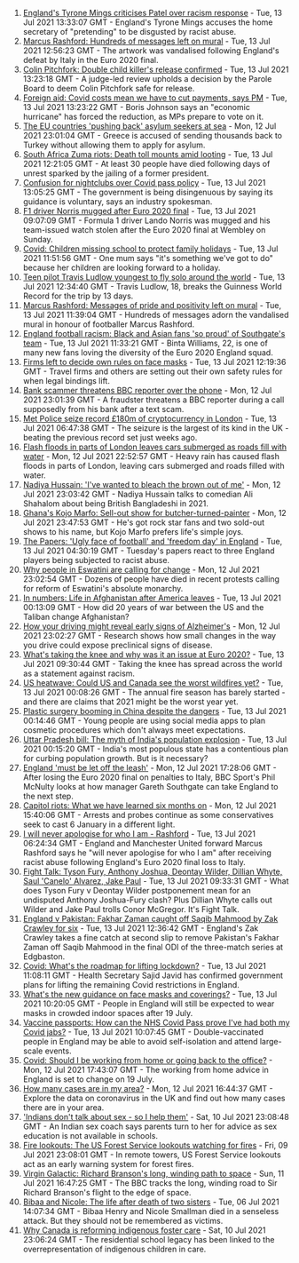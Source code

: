 1. [England's Tyrone Mings criticises Patel over racism response](https://www.bbc.co.uk/news/uk-politics-57778668) - Tue, 13 Jul 2021 13:33:07 GMT - England's Tyrone Mings accuses the home secretary of "pretending" to be disgusted by racist abuse.
2. [Marcus Rashford: Hundreds of messages left on mural](https://www.bbc.co.uk/news/uk-england-manchester-57816588) - Tue, 13 Jul 2021 12:56:23 GMT - The artwork was vandalised following England's defeat by Italy in the Euro 2020 final.
3. [Colin Pitchfork: Double child killer's release confirmed](https://www.bbc.co.uk/news/uk-england-leicestershire-57737050) - Tue, 13 Jul 2021 13:23:18 GMT - A judge-led review upholds a decision by the Parole Board to deem Colin Pitchfork safe for release.
4. [Foreign aid: Covid costs mean we have to cut payments, says PM](https://www.bbc.co.uk/news/uk-57815034) - Tue, 13 Jul 2021 13:23:22 GMT - Boris Johnson says an "economic hurricane" has forced the reduction, as MPs prepare to vote on it.
5. [The EU countries 'pushing back' asylum seekers at sea](https://www.bbc.co.uk/news/world-europe-57809909) - Mon, 12 Jul 2021 23:01:04 GMT - Greece is accused of sending thousands back to Turkey without allowing them to apply for asylum.
6. [South Africa Zuma riots: Death toll mounts amid looting](https://www.bbc.co.uk/news/world-africa-57818215) - Tue, 13 Jul 2021 12:21:05 GMT - At least 30 people have died following days of unrest sparked by the jailing of a former president.
7. [Confusion for nightclubs over Covid pass policy](https://www.bbc.co.uk/news/business-57819679) - Tue, 13 Jul 2021 13:05:25 GMT - The government is being disingenuous by saying its guidance is voluntary, says an industry spokesman.
8. [F1 driver Norris mugged after Euro 2020 final](https://www.bbc.co.uk/sport/formula1/57818938) - Tue, 13 Jul 2021 09:07:09 GMT - Formula 1 driver Lando Norris was mugged and his team-issued watch stolen after the Euro 2020 final at Wembley on Sunday.
9. [Covid: Children missing school to protect family holidays](https://www.bbc.co.uk/news/uk-wales-57809611) - Tue, 13 Jul 2021 11:51:56 GMT - One mum says "it's something we've got to do" because her children are looking forward to a holiday.
10. [Teen pilot Travis Ludlow youngest to fly solo around the world](https://www.bbc.co.uk/news/uk-england-beds-bucks-herts-57641567) - Tue, 13 Jul 2021 12:34:40 GMT - Travis Ludlow, 18, breaks the Guinness World Record for the trip by 13 days.
11. [Marcus Rashford: Messages of pride and positivity left on mural](https://www.bbc.co.uk/news/uk-england-manchester-57819446) - Tue, 13 Jul 2021 11:39:04 GMT - Hundreds of messages adorn the vandalised mural in honour of footballer Marcus Rashford.
12. [England football racism: Black and Asian fans 'so proud' of Southgate's team](https://www.bbc.co.uk/news/newsbeat-57803412) - Tue, 13 Jul 2021 11:33:21 GMT - Binta Williams, 22, is one of many new fans loving the diversity of the Euro 2020 England squad.
13. [Firms left to decide own rules on face masks](https://www.bbc.co.uk/news/business-57677159) - Tue, 13 Jul 2021 12:19:36 GMT - Travel firms and others are setting out their own safety rules for when legal bindings lift.
14. [Bank scammer threatens BBC reporter over the phone](https://www.bbc.co.uk/news/uk-england-northamptonshire-57809349) - Mon, 12 Jul 2021 23:01:39 GMT - A fraudster threatens a BBC reporter during a call supposedly from his bank after a text scam.
15. [Met Police seize record £180m of cryptocurrency in London](https://www.bbc.co.uk/news/uk-england-london-57816644) - Tue, 13 Jul 2021 06:47:38 GMT - The seizure is the largest of its kind in the UK - beating the previous record set just weeks ago.
16. [Flash floods in parts of London leaves cars submerged as roads fill with water](https://www.bbc.co.uk/news/uk-57811613) - Mon, 12 Jul 2021 22:52:57 GMT - Heavy rain has caused flash floods in parts of London, leaving cars submerged and roads filled with water.
17. [Nadiya Hussain: 'I've wanted to bleach the brown out of me'](https://www.bbc.co.uk/news/uk-57809147) - Mon, 12 Jul 2021 23:03:42 GMT - Nadiya Hussain talks to comedian Ali Shahalom about being British Bangladeshi in 2021.
18. [Ghana's Kojo Marfo: Sell-out show for butcher-turned-painter](https://www.bbc.co.uk/news/world-africa-57553149) - Mon, 12 Jul 2021 23:47:53 GMT - He's got rock star fans and two sold-out shows to his name, but Kojo Marfo prefers life's simple joys.
19. [The Papers: 'Ugly face of football' and 'freedom day' in England](https://www.bbc.co.uk/news/blogs-the-papers-57814894) - Tue, 13 Jul 2021 04:30:19 GMT - Tuesday's papers react to three England players being subjected to racist abuse.
20. [Why people in Eswatini are calling for change](https://www.bbc.co.uk/news/world-africa-57807153) - Mon, 12 Jul 2021 23:02:54 GMT - Dozens of people have died in recent protests calling for reform of Eswatini's absolute monarchy.
21. [In numbers: Life in Afghanistan after America leaves](https://www.bbc.co.uk/news/world-asia-57767067) - Tue, 13 Jul 2021 00:13:09 GMT - How did 20 years of war between the US and the Taliban change Afghanistan?
22. [How your driving might reveal early signs of Alzheimer's](https://www.bbc.co.uk/news/business-57670006) - Mon, 12 Jul 2021 23:02:27 GMT - Research shows how small changes in the way you drive could expose preclinical signs of disease.
23. [What's taking the knee and why was it an issue at Euro 2020?](https://www.bbc.co.uk/news/explainers-53098516) - Tue, 13 Jul 2021 09:30:44 GMT - Taking the knee has spread across the world as a statement against racism.
24. [US heatwave: Could US and Canada see the worst wildfires yet?](https://www.bbc.co.uk/news/57770728) - Tue, 13 Jul 2021 00:08:26 GMT - The annual fire season has barely started - and there are claims that 2021 might be the worst year yet.
25. [Plastic surgery booming in China despite the dangers](https://www.bbc.co.uk/news/world-asia-china-57691525) - Tue, 13 Jul 2021 00:14:46 GMT - Young people are using social media apps to plan cosmetic procedures which don't always meet expectations.
26. [Uttar Pradesh bill: The myth of India's population explosion](https://www.bbc.co.uk/news/world-asia-india-57801764) - Tue, 13 Jul 2021 00:15:20 GMT - India's most populous state has a contentious plan for curbing population growth. But is it necessary?
27. [England 'must be let off the leash'](https://www.bbc.co.uk/sport/football/57807877) - Mon, 12 Jul 2021 17:28:06 GMT - After losing the Euro 2020 final on penalties to Italy, BBC Sport's Phil McNulty looks at how manager Gareth Southgate can take England to the next step.
28. [Capitol riots: What we have learned six months on](https://www.bbc.co.uk/news/world-us-canada-57753708) - Mon, 12 Jul 2021 15:40:06 GMT - Arrests and probes continue as some conservatives seek to cast 6 January in a different light.
29. [I will never apologise for who I am - Rashford](https://www.bbc.co.uk/sport/football/57814154) - Tue, 13 Jul 2021 06:24:34 GMT - England and Manchester United forward Marcus Rashford says he "will never apologise for who I am" after receiving racist abuse following England's Euro 2020 final loss to Italy.
30. [Fight Talk: Tyson Fury, Anthony Joshua, Deontay Wilder, Dillian Whyte, Saul 'Canelo' Alvarez, Jake Paul](https://www.bbc.co.uk/sport/boxing/57789751) - Tue, 13 Jul 2021 09:33:31 GMT - What does Tyson Fury v Deontay Wilder postponement mean for an undisputed Anthony Joshua-Fury clash? Plus Dillian Whyte calls out Wilder and Jake Paul trolls Conor McGregor. It's Fight Talk.
31. [England v Pakistan: Fakhar Zaman caught off Saqib Mahmood by Zak Crawley for six](https://www.bbc.co.uk/sport/av/cricket/57822182) - Tue, 13 Jul 2021 12:36:42 GMT - England's Zak Crawley takes a fine catch at second slip to remove Pakistan's Fakhar Zaman off Saqib Mahmood in the final ODI of the three-match series at Edgbaston.
32. [Covid: What's the roadmap for lifting lockdown?](https://www.bbc.co.uk/news/explainers-52530518) - Tue, 13 Jul 2021 11:08:11 GMT - Health Secretary Sajid Javid has confirmed government plans for lifting the remaining Covid restrictions in England.
33. [What's the new guidance on face masks and coverings?](https://www.bbc.co.uk/news/health-51205344) - Tue, 13 Jul 2021 10:20:05 GMT - People in England will still be expected to wear masks in crowded indoor spaces after 19 July.
34. [Vaccine passports: How can the NHS Covid Pass prove I've had both my Covid jabs?](https://www.bbc.co.uk/news/explainers-55718553) - Tue, 13 Jul 2021 10:07:45 GMT - Double-vaccinated people in England may be able to avoid self-isolation and attend large-scale events.
35. [Covid: Should I be working from home or going back to the office?](https://www.bbc.co.uk/news/business-52567567) - Mon, 12 Jul 2021 17:43:07 GMT - The working from home advice in England is set to change on 19 July.
36. [How many cases are in my area?](https://www.bbc.co.uk/news/uk-51768274) - Mon, 12 Jul 2021 16:44:37 GMT - Explore the data on coronavirus in the UK and find out how many cases there are in your area.
37. ['Indians don't talk about sex - so I help them'](https://www.bbc.co.uk/news/stories-56838660) - Sat, 10 Jul 2021 23:08:48 GMT - An Indian sex coach says parents turn to her for advice as sex education is not available in schools.
38. [Fire lookouts: The US Forest Service lookouts watching for fires](https://www.bbc.co.uk/news/world-us-canada-57626403) - Fri, 09 Jul 2021 23:08:01 GMT - In remote towers, US Forest Service lookouts act as an early warning system for forest fires.
39. [Virgin Galactic: Richard Branson's long, winding path to space](https://www.bbc.co.uk/news/science-environment-57798167) - Sun, 11 Jul 2021 16:47:25 GMT - The BBC tracks the long, winding road to Sir Richard Branson's flight to the edge of space.
40. [Bibaa and Nicole: The life after death of two sisters](https://www.bbc.co.uk/news/uk-england-london-57679755) - Tue, 06 Jul 2021 14:07:34 GMT - Bibaa Henry and Nicole Smallman died in a senseless attack. But they should not be remembered as victims.
41. [Why Canada is reforming indigenous foster care](https://www.bbc.co.uk/news/world-us-canada-57646170) - Sat, 10 Jul 2021 23:06:24 GMT - The residential school legacy has been linked to the overrepresentation of indigenous children in care.
